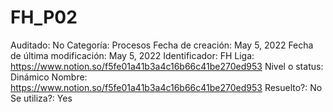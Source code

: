 # FH_P02

Auditado: No
Categoría: Procesos
Fecha de creación: May 5, 2022
Fecha de última modificación: May 5, 2022
Identificador: FH
Liga:  https://www.notion.so/f5fe01a41b3a4c16b66c41be270ed953 
Nivel o status: Dinámico
Nombre:  https://www.notion.so/f5fe01a41b3a4c16b66c41be270ed953 
Resuelto?: No
Se utiliza?: Yes